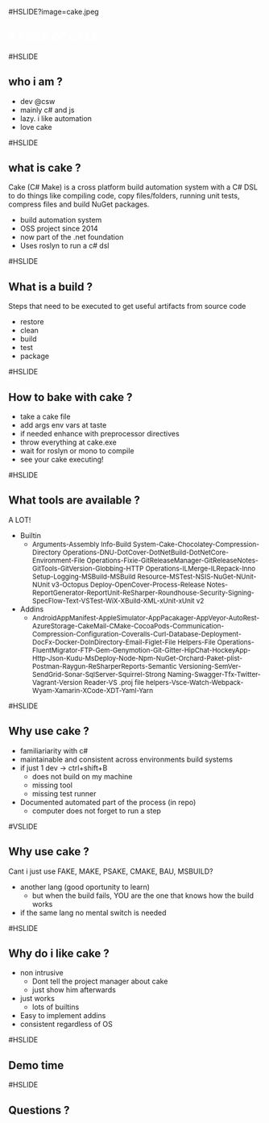 #HSLIDE?image=cake.jpeg

## <span style="color:white">A PIECE OF CAKE</span>
#HSLIDE

## who i am ?
- dev @csw
- mainly c# and js        <!-- .element: class="fragment" -->
- lazy. i like automation <!-- .element: class="fragment" -->
- love cake               <!-- .element: class="fragment" -->

#HSLIDE

## what is cake ?

Cake (C# Make) is a cross platform build automation system with a C# DSL to do things like compiling code, copy files/folders, running unit tests, compress files and build NuGet packages.

- build automation system              <!-- .element: class="fragment" -->
- OSS project since 2014               <!-- .element: class="fragment" -->
- now part of the .net foundation      <!-- .element: class="fragment" -->
- Uses roslyn to run a c# dsl          <!-- .element: class="fragment" -->

#HSLIDE
## What is a build ?

Steps that need to be executed to get useful artifacts from source code

- restore              <!-- .element: class="fragment" -->
- clean               <!-- .element: class="fragment" -->
- build      <!-- .element: class="fragment" -->
- test          <!-- .element: class="fragment" -->
- package          <!-- .element: class="fragment" -->

#HSLIDE
## How to bake with cake ?

- take a cake file  <!-- .element: class="fragment" -->
- add args env vars at taste  <!-- .element: class="fragment" -->
- if needed enhance with preprocessor directives  <!-- .element: class="fragment" -->
- throw everything at cake.exe  <!-- .element: class="fragment" -->
- wait for roslyn or mono to compile  <!-- .element: class="fragment" -->
- see your cake executing!  <!-- .element: class="fragment" -->

#HSLIDE

## What tools are available ?

A LOT!
- Builtin
  - <span style="font-size:small">Arguments-Assembly Info-Build System-Cake-Chocolatey-Compression-Directory Operations-DNU-DotCover-DotNetBuild-DotNetCore-Environment-File Operations-Fixie-GitReleaseManager-GitReleaseNotes-GitTools-GitVersion-Globbing-HTTP Operations-ILMerge-ILRepack-Inno Setup-Logging-MSBuild-MSBuild Resource-MSTest-NSIS-NuGet-NUnit-NUnit v3-Octopus Deploy-OpenCover-Process-Release Notes-ReportGenerator-ReportUnit-ReSharper-Roundhouse-Security-Signing-SpecFlow-Text-VSTest-WiX-XBuild-XML-xUnit-xUnit v2</span>
- Addins
  - <span style="font-size:small">AndroidAppManifest-AppleSimulator-AppPacakager-AppVeyor-AutoRest-AzureStorage-CakeMail-CMake-CocoaPods-Communication-Compression-Configuration-Coveralls-Curl-Database-Deployment-DocFx-Docker-DoInDirectory-Email-Figlet-File Helpers-File Operations-FluentMigrator-FTP-Gem-Genymotion-Git-Gitter-HipChat-HockeyApp-Http-Json-Kudu-MsDeploy-Node-Npm-NuGet-Orchard-Paket-plist-Postman-Raygun-ReSharperReports-Semantic Versioning-SemVer-SendGrid-Sonar-SqlServer-Squirrel-Strong Naming-Swagger-Tfx-Twitter-Vagrant-Version Reader-VS .proj file helpers-Vsce-Watch-Webpack-Wyam-Xamarin-XCode-XDT-Yaml-Yarn</span>
  
#HSLIDE

## Why use cake ?
- familiariarity with c#
- maintainable and consistent across environments build systems
- if just 1 dev -> ctrl+shift+B
  - does not build on my machine 
  - missing tool
  - missing test runner
- Documented automated part of the process (in repo)
  - computer does not forget to run a step
  
#VSLIDE

## Why use cake ?

Cant i just use FAKE, MAKE, PSAKE, CMAKE, BAU, MSBUILD?
- another lang (good oportunity to learn)
  - but when the build fails, YOU are the one that knows how the build works
- if the same lang no mental switch is needed

#HSLIDE

## Why do i like cake ?
- non intrusive
  - Dont tell the project manager about cake
  - just show him afterwards
- just works
  - lots of builtins
- Easy to implement addins
- consistent regardless of OS

#HSLIDE

## Demo time

#HSLIDE

## Questions ?


